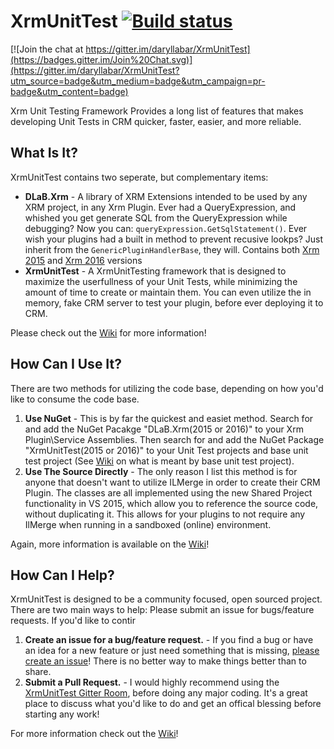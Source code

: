 # XrmUnitTest [![Build status](https://ci.appveyor.com/api/projects/status/e4x424jxt92vk00a?svg=true)](https://ci.appveyor.com/project/daryllabar/xrmunittest)

[![Join the chat at https://gitter.im/daryllabar/XrmUnitTest](https://badges.gitter.im/Join%20Chat.svg)](https://gitter.im/daryllabar/XrmUnitTest?utm_source=badge&utm_medium=badge&utm_campaign=pr-badge&utm_content=badge)


Xrm Unit Testing Framework Provides a long list of features that makes developing Unit Tests in CRM quicker, faster, easier, and more reliable.

## What Is It?

XrmUnitTest contains two seperate, but complementary items:

- **DLaB.Xrm** - A library of XRM Extensions intended to be used by any XRM project, in any Xrm Plugin.  Ever had a QueryExpression, and whished you get generate SQL from the QueryExpression while debugging?  Now you can:  `queryExpression.GetSqlStatement()`.  Ever wish your plugins had a built in method to prevent recusive lookps?  Just inherit from the `GenericPluginHandlerBase`, they will.  Contains both [Xrm 2015](https://www.nuget.org/packages/DLaB.Xrm.2015/) and [Xrm 2016](https://www.nuget.org/packages/DLaB.Xrm.2016/) versions
- **XrmUnitTest** - A XrmUnitTesting framework that is designed to maximize the userfullness of your Unit Tests, while minimizing the amount of time to create or maintain them.  You can even utilize the in memory, fake CRM server to test your plugin, before ever deploying it to CRM.

Please check out the [Wiki](https://github.com/daryllabar/XrmUnitTest/wiki) for more information!

## How Can I Use It?

There are two methods for utilizing the code base, depending on how you'd like to consume the code base.  

1.  **Use NuGet** - This is by far the quickest and easiet method.  Search for and add the NuGet Pacakge "DLaB.Xrm(2015 or 2016)" to your Xrm Plugin\Service Assemblies.  Then search for and add the NuGet Package "XrmUnitTest(2015 or 2016)" to your Unit Test projects and base unit test project (See [Wiki](https://github.com/daryllabar/XrmUnitTest/wiki) on what is meant by base unit test project).
2.  **Use The Source Directly** - The only reason I list this method is for anyone that doesn't want to utilize ILMerge in order to create their CRM Plugin.  The classes are all implemented using the new Shared Project functionality in VS 2015, which allow you to reference the source code, without duplicating it.  This allows for your plugins to not require any IlMerge when running in a sandboxed (online) environment.
  
Again, more information is available on the [Wiki](https://github.com/daryllabar/XrmUnitTest/wiki)!


## How Can I Help?

XrmUnitTest is designed to be a community focused, open sourced project.  There are two main ways to help:
Please submit an issue for bugs/feature requests.  If you'd like to contir

1.  **Create an issue for a bug/feature request.** - If you find a bug or have an idea for a new feature or just need something that is missing, [please create an issue](https://github.com/daryllabar/XrmUnitTest/issues/new)!  There is no better way to make things better than to share.
2.  **Submit a Pull Request.** - I would highly recommend using the [XrmUnitTest Gitter Room](https://gitter.im/daryllabar/XrmUnitTest), before doing any major coding.  It's a great place to discuss what you'd like to do and get an offical blessing before starting any work!


For more information check out the [Wiki](https://github.com/daryllabar/XrmUnitTest/wiki)!
